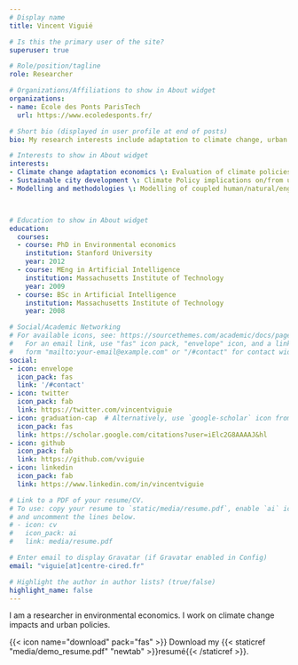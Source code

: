 ```yaml
---
# Display name
title: Vincent Viguié

# Is this the primary user of the site?
superuser: true

# Role/position/tagline
role: Researcher

# Organizations/Affiliations to show in About widget
organizations:
- name: École des Ponts ParisTech
  url: https://www.ecoledesponts.fr/

# Short bio (displayed in user profile at end of posts)
bio: My research interests include adaptation to climate change, urban policies, and sustainable development in general.

# Interests to show in About widget
interests:
- Climate change adaptation economics \: Evaluation of climate policies, Climate change impacts and vulnerabilities, natural disasters indirect economic impacts
- Sustainable city development \: Climate Policy implications on/from urban areas, Synergies and conflicts between urban climate policies and other urban policies
- Modelling and methodologies \: Modelling of coupled human/natural/engineering systems, Urban structure dynamics (Land-use transport interaction models), future studies and long-term scenarios



# Education to show in About widget
education:
  courses:
  - course: PhD in Environmental economics
    institution: Stanford University
    year: 2012
  - course: MEng in Artificial Intelligence
    institution: Massachusetts Institute of Technology
    year: 2009
  - course: BSc in Artificial Intelligence
    institution: Massachusetts Institute of Technology
    year: 2008

# Social/Academic Networking
# For available icons, see: https://sourcethemes.com/academic/docs/page-builder/#icons
#   For an email link, use "fas" icon pack, "envelope" icon, and a link in the
#   form "mailto:your-email@example.com" or "/#contact" for contact widget.
social:
- icon: envelope
  icon_pack: fas
  link: '/#contact'
- icon: twitter
  icon_pack: fab
  link: https://twitter.com/vincentviguie
- icon: graduation-cap  # Alternatively, use `google-scholar` icon from `ai` icon pack
  icon_pack: fas
  link: https://scholar.google.com/citations?user=iElc2G8AAAAJ&hl
- icon: github
  icon_pack: fab
  link: https://github.com/vviguie
- icon: linkedin
  icon_pack: fab
  link: https://www.linkedin.com/in/vincentviguie

# Link to a PDF of your resume/CV.
# To use: copy your resume to `static/media/resume.pdf`, enable `ai` icons in `params.toml`, 
# and uncomment the lines below.
# - icon: cv
#   icon_pack: ai
#   link: media/resume.pdf

# Enter email to display Gravatar (if Gravatar enabled in Config)
email: "viguie[at]centre-cired.fr"

# Highlight the author in author lists? (true/false)
highlight_name: false
---
```


I am a researcher in environmental economics. I work on climate change impacts and urban policies.

{{< icon name="download" pack="fas" >}} Download my {{< staticref "media/demo_resume.pdf" "newtab" >}}resumé{{< /staticref >}}.
